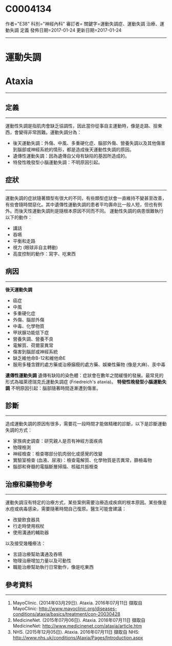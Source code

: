 # C0004134
作者="E38"
科別="神經內科"
審訂者=
關鍵字=運動失調症、運動失調 治療、運動失調 定義
發佈日期=2017-01-24
更新日期=2017-01-24

----------
# 運動失調
# Ataxia
----------
## 定義
----------

運動性失調是指肌肉會缺乏協調性，因此當你從事自主運動時，像是走路、撿東西，會變得非常困難。運動失調分為：

- 後天運動失調：外傷、中風、多重硬化症、腦部外傷、營養失調以及其他傷害到腦部或神經系統的情形，都是造成後天運動性失調的原因。
- 遺傳性運動失調：因為遺傳自父母有缺陷的基因所造成的。
- 特發性晚發型小腦運動失調：不明原因引起。
## 症狀
----------

運動失調的症狀隨著類型有很大的不同，有些類型症狀會一直維持不變甚至改善，有些會隨時間惡化。其中遺傳性運動失調的患者平均壽命比一般人短，但也有例外。而後天性運動失調則是隨根本原因不同而不同。
運動性失調的病患很難執行以下的動作：

- 講話
- 吞嚥
- 平衡和走路
- 視力 (眼球非自主轉動)
- 高度控制的動作：寫字、吃東西
## 病因
----------

**後天運動失調**

- 癌症
- 中風
- 多重硬化症
- 外傷、腦部外傷
- 中毒、化學物質
- 甲狀腺功能低下症
- 營養失調、營養不良
- 電解質、荷爾蒙異常
- 傷害到腦部或神經系統
- 缺乏維他命B-12和維他命E
- 服用多種含鋰的處方藥或治療癲癇的處方藥、娛樂性藥物 (像是大麻)、汞中毒

**遺傳性運動失調**
遺傳有缺陷的染色體：症狀會在數年之間緩慢的發展。最常見的形式為福萊德瑞克氏運動失調症 (Friedreich's ataxia)。
**特發性晚發型小腦運動失調**
不明原因引起：腦部隨著時間逐漸遭到傷害。

## 診斷
----------

造成運動失調的原因有很多，需要花一段時間才能做精確的診斷，以下是診斷運動失調的方式：

- 家族病史調查：研究親人是否有神經方面疾病
- 物理檢測
- 神經檢查：檢查哪部分肌肉弱化或感覺的改變
- 實驗室檢查 (血液、尿液)：檢查電解質、化學物質是否異常，篩檢毒物
- 腦部和脊髓的電腦斷層掃描、核磁共振檢查
## 治療和藥物參考
----------

運動失調沒有特定的治療方式，某些案例需要治療造成疾病的根本原因。某些像是水痘或病毒感染，需要隨著時間自己復原。醫生可能會建議：

- 改變飲食器具
- 行走時使用柺杖
- 使用溝通的輔助器

以及接受幾種療法：

- 言語治療幫助溝通及吞嚥 
- 物理治療增加力量以及可動性
- 職能治療幫助執行日常動作，像是吃東西
## 參考資料
----------
1. MayoClinic. (2014年03月29日). Ataxia. 2016年07月11日 擷取自 MayoClinic: http://www.mayoclinic.org/diseases-conditions/ataxia/basics/treatment/con-20030428
2. MedicineNet. (2015年07月06日). Ataxia. 2016年07月11日 擷取自 MedicineNet: http://www.medicinenet.com/ataxia/article.htm
3. NHS. (2015年12月05日). Ataxia. 2016年07月11日 擷取自 NHS: http://www.nhs.uk/conditions/Ataxia/Pages/Introduction.aspx


